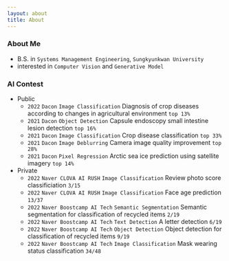 ```yaml
---
layout: about
title: About
---
```


### About Me
- B.S. in `Systems Management Engineering`, `Sungkyunkwan University` <br>
- interested in `Computer Vision` and `Generative Model` <br>

### AI Contest
- Public
    - `2022` `Dacon` `Image Classification` Diagnosis of crop diseases according to changes in agricultural environment `top 13%` <br>
    - `2021` `Dacon` `Object Detection` Capsule endoscopy small intestine lesion detection `top 16%` <br>
    - `2021` `Dacon` `Image Classification` Crop disease classification `top 33%` <br>
    - `2021` `Dacon` `Image Deblurring` Camera image quality improvement `top 28%` <br>
    - `2021` `Dacon` `Pixel Regression` Arctic sea ice prediction using satellite imagery `top 14%` <br>
- Private
    - `2022` `Naver CLOVA AI RUSH` `Image Classification` Review photo score classificiation `3/15` <br>
    - `2022` `Naver CLOVA AI RUSH` `Image Classification` Face age prediction `13/37` <br>
    - `2022` `Naver Boostcamp AI Tech` `Semantic Segmentation` Semantic segmentation for classification of recycled items `2/19` <br>
    - `2022` `Naver Boostcamp AI Tech` `Text Detection` A letter detection `6/19` <br>
    - `2022` `Naver Boostcamp AI Tech` `Object Detection` Object detection for classification of recycled items `9/19` <br>
    - `2022` `Naver Boostcamp AI Tech` `Image Classification` Mask wearing status classification `34/48` <br>
